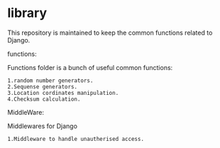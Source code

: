 # library
This repository is maintained to keep the common functions related to Django.

functions:


  Functions folder is a bunch of useful common functions:
  
  
    1.random number generators.
    2.Sequense generators.
    3.Location cordinates manipulation.
    4.Checksum calculation.

  
MiddleWare:


  Middlewares for Django
  
  
    1.Middleware to handle unautherised access.
